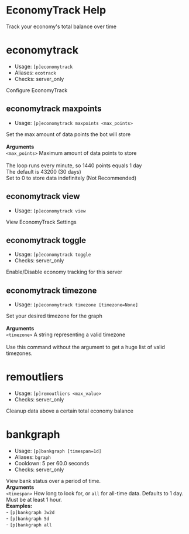 # EconomyTrack Help

Track your economy's total balance over time

# economytrack
 - Usage: `[p]economytrack`
 - Aliases: `ecotrack`
 - Checks: server_only

Configure EconomyTrack

## economytrack maxpoints
 - Usage: `[p]economytrack maxpoints <max_points>`

Set the max amount of data points the bot will store<br/><br/>**Arguments**<br/>`<max_points>` Maximum amount of data points to store<br/><br/>The loop runs every minute, so 1440 points equals 1 day<br/>The default is 43200 (30 days)<br/>Set to 0 to store data indefinitely (Not Recommended)

## economytrack view
 - Usage: `[p]economytrack view`

View EconomyTrack Settings

## economytrack toggle
 - Usage: `[p]economytrack toggle`
 - Checks: server_only

Enable/Disable economy tracking for this server

## economytrack timezone
 - Usage: `[p]economytrack timezone [timezone=None]`

Set your desired timezone for the graph<br/><br/>**Arguments**<br/>`<timezone>` A string representing a valid timezone<br/><br/>Use this command without the argument to get a huge list of valid timezones.

# remoutliers
 - Usage: `[p]remoutliers <max_value>`
 - Checks: server_only

Cleanup data above a certain total economy balance

# bankgraph
 - Usage: `[p]bankgraph [timespan=1d]`
 - Aliases: `bgraph`
 - Cooldown: 5 per 60.0 seconds
 - Checks: server_only

View bank status over a period of time.<br/>**Arguments**<br/>`<timespan>` How long to look for, or `all` for all-time data. Defaults to 1 day.<br/>Must be at least 1 hour.<br/>**Examples:**<br/>    - `[p]bankgraph 3w2d`<br/>    - `[p]bankgraph 5d`<br/>    - `[p]bankgraph all`

